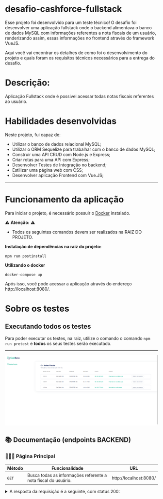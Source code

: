 # desafio-cashforce-fullstack

Esse projeto foi desenvolvido para um teste técnico!
O desafio foi desenvolver uma aplicação fullstack onde o backend alimentava o banco de dados MySQL com informações referentes a nota fiscais de um usuário, renderizando assim, essas informações no frontend através do framework VueJS.

Aqui você vai encontrar os detalhes de como foi o desenvolvimento do projeto e quais foram os requisitos técnicos necessários para a entrega do desafio.

# Descrição:
Aplicação Fullstack onde é possivel acessar todas notas fiscais referentes ao usuário.

# Habilidades desenvolvidas

Neste projeto, fui capaz de:

- Utilizar o banco de dados relacional MySQL;
- Utilizar o ORM Sequelize para trabalhar com o banco de dados MySQL;
- Construir uma API CRUD com Node.js e Express;
- Criar rotas para uma API com Express;
- Desenvolver Testes de Integração no backend;
- Estilizar uma página web com CSS;
- Desenvolver aplicação Frontend com Vue.JS;
   
---

# Funcionamento da aplicação

Para iniciar o projeto, é necessário possuir o [Docker](https://docs.docker.com/engine/install/ubuntu/) instalado.

⚠ **Atenção:** ⚠
- Todos os seguintes comandos devem ser realizados na RAIZ DO PROJETO.

**Instalação de dependências na raiz do projeto:** 

```
npm run postinstall
```

**Utilizando o docker**

```
docker-compose up
```


Após isso, você pode acessar a aplicação através do endereço http://localhost:8080/.

# Sobre os testes
## Executando todos os testes

Para poder executar os testes, na raiz, utilize o comando o comando `npm run pretest` e **todos** os seus testes serão executado.

---

<p align="center">
<img src="./image.png" width="600px" />
</p>

## 📚 Documentação (endpoints BACKEND)


### 👨🏻‍🦱 Página Principal
| Método | Funcionalidade                            | URL                        |
| ------ | ----------------------------------------- | -------------------------- |
| `GET`  | Busca todas as informações referente a nota fiscal do usuário. | http://localhost:8080/ |

<details>
  <summary>A resposta da requisição é a seguinte, com status 200:</summary>

```json
[
  {
    "id": 1,
    "nNf": "18153",
    "emissionDate": "2020-10-30T11:00:00-03:00",
    "value": "198450",
    "orderStatusBuyer": "0",
    "buyer": {
      "name": "SACADO 001"
    },
    "provider": {
      "name": "CEDENTE 002",
      "tradingName": "CEDENTE 002 LTDA",
      "cnpj": {
        "number": "00000000000002"
      }
    }
  },
  {
    "id": 2,
    "nNf": "18157",
    "emissionDate": "2020-11-04T15 :32:35-02:00",
    "value": "168850",
    "orderStatusBuyer": "0",
    "buyer": {
      "name": "SACADO 001"
    },
    "provider": {
      "name": "CEDENTE 002",
      "tradingName": "CEDENTE 002 LTDA",
      "cnpj": {
        "number": "00000000000002"
      }
    }
  },
  {
    "id": 3,
    "nNf": "18184",
    "emissionDate": "2020-11-10",
    "value": "222795",
    "orderStatusBuyer": "7",
    "buyer": {
      "name": "SACADO 001"
    },
    "provider": {
      "name": "CEDENTE 002",
      "tradingName": "CEDENTE 002 LTDA",
      "cnpj": {
        "number": "00000000000002"
      }
    }
  }
]
```

</details>
<br>
<br>
